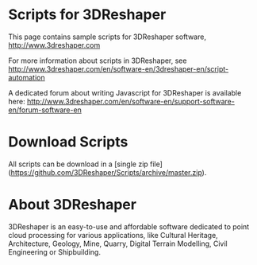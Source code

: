 # Scripts for 3DReshaper

This page contains sample scripts for 3DReshaper software, http://www.3dreshaper.com

For more information about scripts in 3DReshaper, see http://www.3dreshaper.com/en/software-en/3dreshaper-en/script-automation

A dedicated forum about writing Javascript for 3DReshaper is available here: http://www.3dreshaper.com/en/software-en/support-software-en/forum-software-en

# Download Scripts

All scripts can be download in a [single zip file] (https://github.com/3DReshaper/Scripts/archive/master.zip).

# About 3DReshaper
3DReshaper is an easy-to-use and affordable software dedicated to point cloud processing for various applications, 
like Cultural Heritage, Architecture, Geology, Mine, Quarry, Digital Terrain Modelling, Civil Engineering or Shipbuilding.